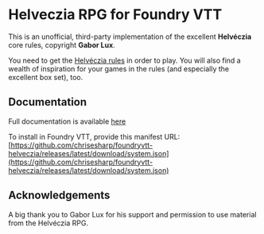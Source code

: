 # Helveczia RPG for Foundry VTT

 This is an unofficial, third-party implementation of the excellent **Helvéczia** core rules, copyright **Gabor Lux**.

You need to get the [Helvéczia rules](https://emdt.bigcartel.com/category/helveczia-rpg)
in order to play. You will also find a wealth of inspiration for your games in the rules (and especially the excellent box set), too.

## Documentation

Full documentation is available [here](https://chrisesharp.github.io/foundryvtt-helveczia/)

To install in Foundry VTT, provide this manifest URL:
[https://github.com/chrisesharp/foundryvtt-helveczia/releases/latest/download/system.json](https://github.com/chrisesharp/foundryvtt-helveczia/releases/latest/download/system.json)


## Acknowledgements

A big thank you to Gabor Lux for his support and permission to use material from the Helvéczia RPG.
